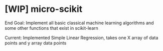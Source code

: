 # [WIP] micro-scikit
End Goal: Implement all basic classical machine learning algorithms and some other functions that exist in scikit-learn

Current: Implemented Simple Linear Regression, takes one X array of data points and y array data points
